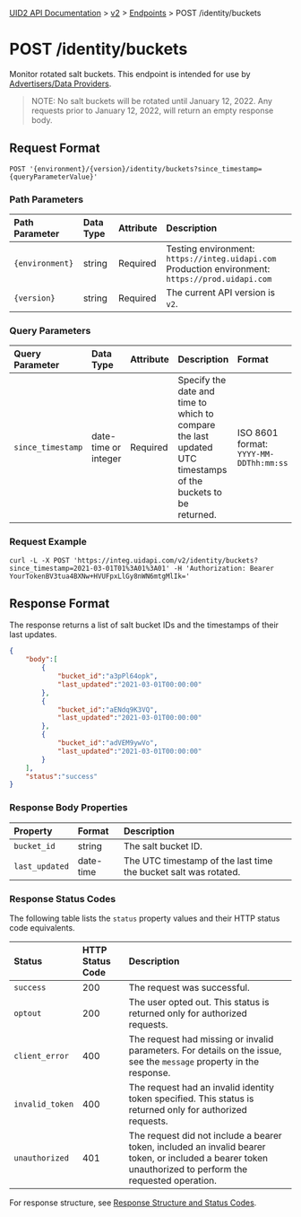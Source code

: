 [UID2 API Documentation](../../README.md) > [v2](../README.md) > [Endpoints](./README.md) > POST /identity/buckets

# POST /identity/buckets

Monitor rotated salt buckets. This endpoint is intended for use by [Advertisers/Data Providers](../guides/advertiser-dataprovider-guide.md).

>NOTE: No salt buckets will be rotated until January 12, 2022. Any requests prior to January 12, 2022, will return an empty response body.


## Request Format

```POST '{environment}/{version}/identity/buckets?since_timestamp={queryParameterValue}'```

### Path Parameters

| Path Parameter | Data Type | Attribute | Description |
| :--- | :--- | :--- | :--- |
| `{environment}` | string | Required | Testing environment: `https://integ.uidapi.com`<br/>Production environment: `https://prod.uidapi.com` |
| `{version}` | string | Required | The current API version is `v2`. |

### Query Parameters

| Query Parameter | Data Type | Attribute | Description | Format |
| :--- | :--- | :--- | :--- | :--- |
| `since_timestamp` | date-time or integer | Required | Specify the date and time to which to compare the last updated UTC timestamps of the buckets to be returned. | ISO 8601 format:<br/>`YYYY-MM-DDThh:mm:ss` |

### Request Example

```curl
curl -L -X POST 'https://integ.uidapi.com/v2/identity/buckets?since_timestamp=2021-03-01T01%3A01%3A01' -H 'Authorization: Bearer YourTokenBV3tua4BXNw+HVUFpxLlGy8nWN6mtgMlIk='
```

## Response Format

The response returns a list of salt bucket IDs and the timestamps of their last updates.

```json
{
    "body":[
        {
            "bucket_id":"a3pPl64opk",
            "last_updated":"2021-03-01T00:00:00"
        },
        {
            "bucket_id":"aENdq9K3VQ",
            "last_updated":"2021-03-01T00:00:00"
        },
        {
            "bucket_id":"adVEM9ywVo",
            "last_updated":"2021-03-01T00:00:00"
        }
    ],
    "status":"success"
}
```
### Response Body Properties

| Property | Format | Description |
| :--- | :--- | :--- |
| `bucket_id` | string | The salt bucket ID. |
| `last_updated` | date-time | The UTC timestamp of the last time the bucket salt was rotated. |

### Response Status Codes

The following table lists the `status` property values and their HTTP status code equivalents.

| Status | HTTP Status Code | Description |
| :--- | :--- | :--- |
| `success` | 200 | The request was successful.|
| `optout` | 200 | The user opted out. This status is returned only for authorized requests. |
| `client_error` | 400 | The request had missing or invalid parameters. For details on the issue, see the `message` property in the response.|
| `invalid_token` | 400 | The request had an invalid identity token specified. This status is returned only for authorized requests. |
| `unauthorized` | 401 | The request did not include a bearer token, included an invalid bearer token, or included a bearer token unauthorized to perform the requested operation. |

For response structure, see [Response Structure and Status Codes](../README.md#response-structure-and-status-codes).
